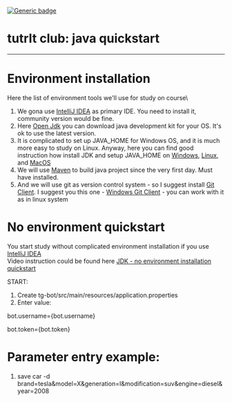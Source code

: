 [![Generic badge](https://img.shields.io/badge/dev-Start-fa0000.svg)](https://tutrit.github.io/)
# tutrIt club: java quickstart 

---

# Environment installation
Here the list of environment tools we'll use for study on course\
1. We gona use [IntelliJ IDEA](https://www.jetbrains.com/idea/) as primary IDE. You need to install it, community version would be fine.
2. Here [Open Jdk](https://jdk.java.net/archive//) you can download java development kit for your OS. It's ok to use the latest version.
3. It is complicated to set up JAVA_HOME for Windows OS, and it is much more easy to study on Linux. Anyway, here you can find good instruction how install JDK and setup JAVA_HOME on [Windows](https://mkyong.com/java/how-to-set-java_home-on-windows-10/), [Linux](https://mkyong.com/java/how-to-add-java_home-on-ubuntu/), and [MacOS](https://mkyong.com/java/how-to-set-java_home-environment-variable-on-mac-os-x/)
4. We will use [Maven](https://mkyong.com/tutorials/maven-tutorials/) to build java project since the very first day. Must have installed.
5. And we will use git as version control system - so I suggest install [Git Client](https://git-scm.com/downloads). I suggest you this one - [Windows Git Client](https://git-scm.com/download/win) - you can work with it as in linux system

# No environment quickstart
You start study without complicated environment installation if you use [IntelliJ IDEA](https://www.jetbrains.com/idea/) \
Video instruction could be found here [JDK - no environment installation quickstart](https://youtu.be/lc1q_BAGAzw)

START:
1) Create 
tg-bot/src/main/resources/application.properties
2) Enter value:

bot.username={bot.username}

bot.token={bot.token}
# Parameter entry example:
1) save car -d brand=tesla&model=X&generation=I&modification=suv&engine=diesel&year=2008
   